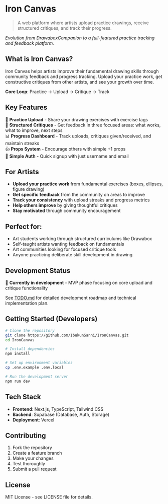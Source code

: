 # Iron Canvas

> A web platform where artists upload practice drawings, receive structured critiques, and track their progress.

*Evolution from DrawaboxCompanion to a full-featured practice tracking and feedback platform.*

## What is Iron Canvas?

Iron Canvas helps artists improve their fundamental drawing skills through community feedback and progress tracking. Upload your practice work, get constructive critiques from other artists, and see your growth over time.

**Core Loop**: Practice → Upload → Critique → Track

## Key Features

🎨 **Practice Upload** - Share your drawing exercises with exercise tags  
💬 **Structured Critiques** - Get feedback in three focused areas: what works, what to improve, next steps  
📊 **Progress Dashboard** - Track uploads, critiques given/received, and maintain streaks  
👍 **Props System** - Encourage others with simple +1 props  
🔐 **Simple Auth** - Quick signup with just username and email  

## For Artists

- **Upload your practice work** from fundamental exercises (boxes, ellipses, figure drawing)
- **Get specific feedback** from the community on areas to improve
- **Track your consistency** with upload streaks and progress metrics
- **Help others improve** by giving thoughtful critiques
- **Stay motivated** through community encouragement

## Perfect for:

- Art students working through structured curriculums like Drawabox
- Self-taught artists wanting feedback on fundamentals  
- Art communities looking for focused critique tools
- Anyone practicing deliberate skill development in drawing

## Development Status

🚧 **Currently in development** - MVP phase focusing on core upload and critique functionality

See [TODO.md](TODO.md) for detailed development roadmap and technical implementation plan.

## Getting Started (Developers)

```bash
# Clone the repository
git clone https://github.com/IbukunSanni/IronCanvas.git
cd IronCanvas

# Install dependencies
npm install

# Set up environment variables
cp .env.example .env.local

# Run the development server
npm run dev
```

## Tech Stack

- **Frontend**: Next.js, TypeScript, Tailwind CSS
- **Backend**: Supabase (Database, Auth, Storage)
- **Deployment**: Vercel

## Contributing

1. Fork the repository
2. Create a feature branch
3. Make your changes
4. Test thoroughly
5. Submit a pull request

## License

MIT License - see LICENSE file for details.
